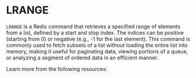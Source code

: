 # LRANGE

`LRANGE` is a Redis command that retrieves a specified range of elements from a list, defined by a start and stop index. The indices can be positive (starting from 0) or negative (e.g., -1 for the last element). This command is commonly used to fetch subsets of a list without loading the entire list into memory, making it useful for paginating data, viewing portions of a queue, or analyzing a segment of ordered data in an efficient manner.

Learn more from the following resources:


